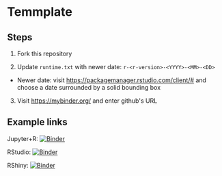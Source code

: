 # Temmplate

## Steps

1. Fork this repository

2. Update `runtime.txt` with newer date:  ```r-<r-version>-<YYYY>-<MM>-<DD>```
- Newer date: visit https://packagemanager.rstudio.com/client/# and choose a date surrounded by a solid bounding box 

3. Visit https://mybinder.org/ and enter github's URL 

## Example links

Jupyter+R: [![Binder](http://mybinder.org/badge_logo.svg)](http://mybinder.org/v2/gh/binder-examples/r/master?filepath=index.ipynb)

RStudio: [![Binder](http://mybinder.org/badge_logo.svg)](http://mybinder.org/v2/gh/binder-examples/r/master?urlpath=rstudio)

RShiny: [![Binder](http://mybinder.org/badge_logo.svg)](http://mybinder.org/v2/gh/binder-examples/r/master?urlpath=shiny/bus-dashboard/)
